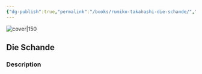 ```yaml
---
{"dg-publish":true,"permalink":"/books/rumiko-takahashi-die-schande/","title":"\"Die Schande\"","tags":["Fantasy","manga"]}
---
```




![cover|150](http://books.google.com/books/content?id=wqcxtwAACAAJ&printsec=frontcover&img=1&zoom=1&source=gbs_api)

## Die Schande

### Description


```